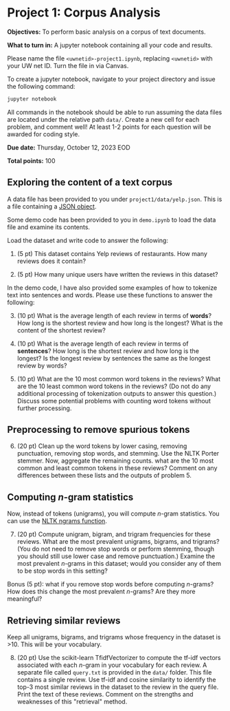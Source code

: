 # Project 1: Corpus Analysis

**Objectives:** To perform basic analysis on a corpus of text documents.

**What to turn in:** A jupyter notebook containing all your code and results.

Please name the file `<uwnetid>-project1.ipynb`, replacing `<uwnetid>` with your UW net ID. Turn the file in via Canvas.

To create a jupyter notebook, navigate to your project directory and issue the following command:

```bash
jupyter notebook
```

All commands in the notebook should be able to run assuming the data files are located under the relative path `data/`. Create a new cell for each problem, and comment well! At least 1-2 points for each question will be awarded for coding style.

**Due date:** Thursday, October 12, 2023 EOD

**Total points:** 100

## Exploring the content of a text corpus

A data file has been provided to you under `project1/data/yelp.json`. This is a file containing a [JSON object](https://www.w3schools.com/js/js_json_objects.asp).

Some demo code has been provided to you in `demo.ipynb` to load the data file and examine its contents.

Load the dataset and write code to answer the following:

1. (5 pt) This dataset contains Yelp reviews of restaurants. How many reviews does it contain?

2. (5 pt) How many unique users have written the reviews in this dataset?

In the demo code, I have also provided some examples of how to tokenize text into sentences and words. Please use these functions to answer the following:

3. (10 pt) What is the average length of each review in terms of **words**? How long is the shortest review and how long is the longest? What is the content of the shortest review?

4. (10 pt) What is the average length of each review in terms of **sentences**? How long is the shortest review and how long is the longest? Is the longest review by sentences the same as the longest review by words?

5. (10 pt) What are the 10 most common word tokens in the reviews? What are the 10 least common word tokens in the reviews? (Do not do any additional processing of tokenization outputs to answer this question.) Discuss some potential problems with counting word tokens without further processing.

## Preprocessing to remove spurious tokens

6. (20 pt) Clean up the word tokens by lower casing, removing punctuation, removing stop words, and stemming. Use the NLTK Porter stemmer. Now, aggregate the remaining counts. what are the 10 most common and least common tokens in these reviews? Comment on any differences between these lists and the outputs of problem 5.

## Computing *n*-gram statistics

Now, instead of tokens (unigrams), you will compute *n*-gram statistics. You can use the [NLTK ngrams function](https://www.nltk.org/api/nltk.util.html#nltk.util.ngrams).

7. (20 pt) Compute unigram, bigram, and trigram frequencies for these reviews. What are the most prevalent unigrams, bigrams, and trigrams? (You do not need to remove stop words or perform stemming, though you should still use lower case and remove punctuation.) Examine the most prevalent *n*-grams in this dataset; would you consider any of them to be stop words in this setting?

Bonus (5 pt): what if you remove stop words before computing *n*-grams? How does this change the most prevalent *n*-grams? Are they more meaningful?

## Retrieving similar reviews

Keep all unigrams, bigrams, and trigrams whose frequency in the dataset is >10. This will be your vocabulary.

8. (20 pt) Use the scikit-learn TfidfVectorizer to compute the tf-idf vectors associated with each *n*-gram in your vocabulary for each review. A separate file called `query.txt` is provided in the `data/` folder. This file contains a single review. Use tf-idf and cosine similarity to identify the top-3 most similar reviews in the dataset to the review in the query file. Print the text of these reviews. Comment on the strengths and weaknesses of this "retrieval" method.
